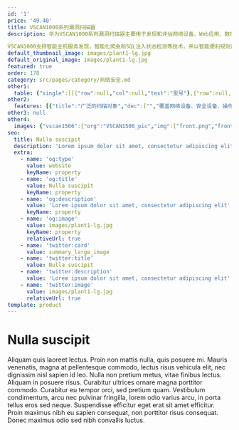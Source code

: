 ```yaml
---
id: '1'
price: '49.40'
title: VSCAN1000系列漏洞扫描器
description: 华为VSCAN1000系列漏洞扫描器主要用于发现和评估网络设备、Web应用、数据库等存在的安全漏洞并提供相应解决建议的产品。

VSCAN1000支持智能主机服务发现，智能化爬虫和SQL注入状态检测等技术，并以智能便利规则库为基础，采用深度主机服务探测、Web智能化爬虫、SQL注入状态检测、主机配置检查以及弱口令检查等方式相结合的技术，实现Web漏洞扫描、系统漏洞扫描、数据库漏洞扫描、基线安全检查与口令猜解五大扫描能力，让漏洞风险评估尽在掌握。
default_thumbnail_image: images/plant1-lg.jpg
default_original_image: images/plant1-lg.jpg
featured: true
order: 178
category: src/pages/category/网络安全.md
other1: 
  table: {"single":[[{"row":null,"col":null,"text":"型号"},{"row":null,"col":null,"text":"VSCAN1506"},{"row":null,"col":null,"text":"VSCAN1508"}],[{"row":null,"col":null,"text":"固定接口"},{"row":null,"col":null,"text":"6GE"},{"row":null,"col":null,"text":"6GE"}],[{"row":null,"col":null,"text":"总体要求"},{"row":null,"col":"2","text":"支持系统扫描、Web扫描、数据库扫描、安全基线检测、弱口令扫描五大扫描能力并支持分布式部署"}],[{"row":null,"col":null,"text":"扫描能力"},{"row":null,"col":"2","text":"支持60000条以上系统漏洞特征库，包含CVE、CVSS、CNVD、CNNVD、CNCVE等\n支持SSH、SMB、TELNET、POP、POP3、IMAP、FTP、RSH、REXEC、WSUS等登录扫描，并支持在线验证\n支持网页挂马、暗链、表单绕过、弱口令、敏感文件和目录、信息泄露、恶意编码、第三方软件、中间件漏洞、CGI漏洞检测并支持登录扫描\n支持主流数据库漏洞检测如Postgres、Oralce、MySQL、MsSQL、DB2、Informix、Sybase等并支持登录扫描\n支持多种协议的弱口令扫描如TELNET、FTP、SSH、POP3、SMB、SNMP等"}],[{"row":null,"col":null,"text":"报表管理及告警"},{"row":null,"col":"2","text":"支持报表导出为Excel、Word、HTML、PDF、XML报表，支持邮件、短信、SNMP TRAP、SYSLOG等告警"}],[{"row":null,"col":null,"text":"资产管理"},{"row":null,"col":"2","text":"支持资产自动发现功能，支持利用历史扫描过程中所发现的在线主机信息，来添加资产内容，具备资产风险趋势图分析"}],[{"row":null,"col":null,"text":"升级管理"},{"row":null,"col":"2","text":"支持远程及本地升级最新漏洞特征库"}],[{"row":null,"col":null,"text":"日志管理"},{"row":null,"col":"2","text":"支持日志存储监控及告警功能，日志能够导出并下载到本地"}]]}
other2:
  features: [{"title":"广泛的扫描对象","dec":["","覆盖网络设备、安全设备、操作系统、中间件、各类终端、应用程序、Web网站、数据库等",""]},{"title":"领先的漏洞知识库","dec":["","兼容CNNVD等认证的系统漏洞近10万条，Web漏洞库共覆盖OWASP定义的10大类漏洞规则，能够及时更新，确保漏洞识别的全面时效性",""]},{"title":"强有力的扫描效率","dec":["","综合运用预探测、渐进式、多线程等扫描技术，保证快速完成各类扫描任务",""]}]
other3: null
other4:
  images: {"vscan1506":{"org":"VSCAN1506_pic","img":["front.png","front_left.png","front_right.png","front_top.png","rear.png","rear_left.png","rear_right.png","rear_top.png"]}}
seo:
  title: Nulla suscipit
  description: 'Lorem ipsum dolor sit amet, consectetur adipiscing elit'
  extra:
    - name: 'og:type'
      value: website
      keyName: property
    - name: 'og:title'
      value: Nulla suscipit
      keyName: property
    - name: 'og:description'
      value: 'Lorem ipsum dolor sit amet, consectetur adipiscing elit'
      keyName: property
    - name: 'og:image'
      value: images/plant1-lg.jpg
      keyName: property
      relativeUrl: true
    - name: 'twitter:card'
      value: summary_large_image
    - name: 'twitter:title'
      value: Nulla suscipit
    - name: 'twitter:description'
      value: 'Lorem ipsum dolor sit amet, consectetur adipiscing elit'
    - name: 'twitter:image'
      value: images/plant1-lg.jpg
      relativeUrl: true
template: product
---
```


# Nulla suscipit

Aliquam quis laoreet lectus. Proin non mattis nulla, quis posuere mi. Mauris venenatis, magna at pellentesque commodo, lectus risus vehicula elit, nec dignissim nisl sapien id leo. Nulla non pretium metus, vitae finibus lectus. Aliquam in posuere risus. Curabitur ultrices ornare magna porttitor commodo. Curabitur eu tempor orci, sed pretium quam. Vestibulum condimentum, arcu nec pulvinar fringilla, lorem odio varius arcu, in porta tellus eros sed neque. Suspendisse efficitur eget erat sit amet efficitur. Proin maximus nibh eu sapien consequat, non porttitor risus consequat. Donec maximus odio sed nibh convallis luctus.